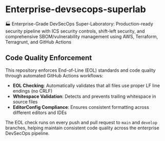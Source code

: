 # Enterprise-devsecops-superlab
🏭 Enterprise-Grade DevSecOps Super-Laboratory: Production-ready security pipeline with ICS security controls, shift-left security, and comprehensive SBOM/vulnerability management using AWS, Terraform, Terragrunt, and GitHub Actions

## Code Quality Enforcement

This repository enforces End-of-Line (EOL) standards and code quality through automated GitHub Actions workflows:

- **EOL Checking**: Automatically validates that all files use proper LF line endings (no CRLF)
- **Whitespace Validation**: Detects and prevents trailing whitespace in source files
- **EditorConfig Compliance**: Ensures consistent formatting across different editors and IDEs

The EOL check runs on every push and pull request to `main` and `develop` branches, helping maintain consistent code quality across the enterprise DevSecOps pipeline.
